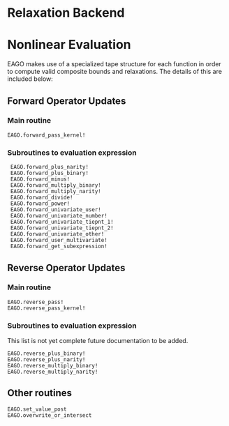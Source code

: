 # Relaxation Backend

# Nonlinear Evaluation

EAGO makes use of a specialized tape structure for each function in order to compute valid
composite bounds and relaxations. The details of this are included below:

## Forward Operator Updates

### Main routine
```@docs
EAGO.forward_pass_kernel!
```

### Subroutines to evaluation expression
```@docs
 EAGO.forward_plus_narity!
 EAGO.forward_plus_binary!
 EAGO.forward_minus!
 EAGO.forward_multiply_binary!
 EAGO.forward_multiply_narity!
 EAGO.forward_divide!
 EAGO.forward_power!
 EAGO.forward_univariate_user!
 EAGO.forward_univariate_number!
 EAGO.forward_univariate_tiepnt_1!
 EAGO.forward_univariate_tiepnt_2!
 EAGO.forward_univariate_other!
 EAGO.forward_user_multivariate!
 EAGO.forward_get_subexpression!
```

## Reverse Operator Updates

### Main routine
```@docs
EAGO.reverse_pass!
EAGO.reverse_pass_kernel!
```

### Subroutines to evaluation expression
This list is not yet complete future documentation to
be added.
```@docs
EAGO.reverse_plus_binary!
EAGO.reverse_plus_narity!
EAGO.reverse_multiply_binary!
EAGO.reverse_multiply_narity!
```

## Other routines
```@docs
EAGO.set_value_post
EAGO.overwrite_or_intersect
```
